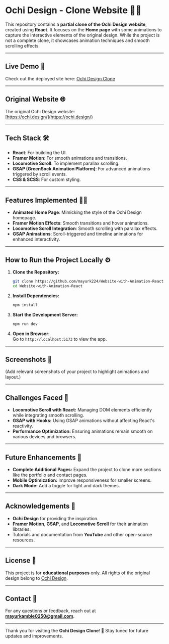 # **Ochi Design - Clone Website** 🎨✨  

This repository contains a **partial clone of the Ochi Design website**, created using **React**. It focuses on the **Home page** with some animations to capture the interactive elements of the original design. While the project is not a complete clone, it showcases animation techniques and smooth scrolling effects.  

---

## **Live Demo** 🚀  
Check out the deployed site here: [Ochi Design Clone](https://ochi-design-clone-website.vercel.app/)  

---

## **Original Website** 🌐  
The original Ochi Design website:  
[https://ochi.design/](https://ochi.design/)

---

## **Tech Stack** 🛠️  

- **React**: For building the UI.  
- **Framer Motion**: For smooth animations and transitions.  
- **Locomotive Scroll**: To implement parallax scrolling.  
- **GSAP (GreenSock Animation Platform)**: For advanced animations triggered by scroll events.  
- **CSS & SCSS**: For custom styling.  

---

## **Features Implemented** 🧑‍💻  

- **Animated Home Page**: Mimicking the style of the Ochi Design homepage.  
- **Framer Motion Effects**: Smooth transitions and hover animations.  
- **Locomotive Scroll Integration**: Smooth scrolling with parallax effects.  
- **GSAP Animations**: Scroll-triggered and timeline animations for enhanced interactivity.  

---

## **How to Run the Project Locally** ⚙️  

1. **Clone the Repository:**  
   ```bash
   git clone https://github.com/mayurk224/Website-with-Animation-React
   cd Website-with-Animation-React
   ```  

2. **Install Dependencies:**  
   ```bash
   npm install
   ```  

3. **Start the Development Server:**  
   ```bash
   npm run dev
   ```  

4. **Open in Browser:**  
   Go to `http://localhost:5173` to view the app.  

---

## **Screenshots** 📸  
(Add relevant screenshots of your project to highlight animations and layout.)  

---

## **Challenges Faced** 🤯  

- **Locomotive Scroll with React:** Managing DOM elements efficiently while integrating smooth scrolling.  
- **GSAP with Hooks:** Using GSAP animations without affecting React's reactivity.  
- **Performance Optimization:** Ensuring animations remain smooth on various devices and browsers.  

---

## **Future Enhancements** 🚀  

- **Complete Additional Pages:** Expand the project to clone more sections like the portfolio and contact pages.  
- **Mobile Optimization:** Improve responsiveness for smaller screens.  
- **Dark Mode:** Add a toggle for light and dark themes.  

---

## **Acknowledgements** 💙  

- **Ochi Design** for providing the inspiration.  
- **Framer Motion**, **GSAP**, and **Locomotive Scroll** for their animation libraries.  
- Tutorials and documentation from **YouTube** and other open-source resources.  

---

## **License** 📝  

This project is for **educational purposes** only. All rights of the original design belong to [Ochi Design](https://ochi.design/).  

---

## **Contact** 📧  

For any questions or feedback, reach out at **mayurkamble0250@gmail.com**.  

---

Thank you for visiting the **Ochi Design Clone**! 🎉 Stay tuned for future updates and improvements.

